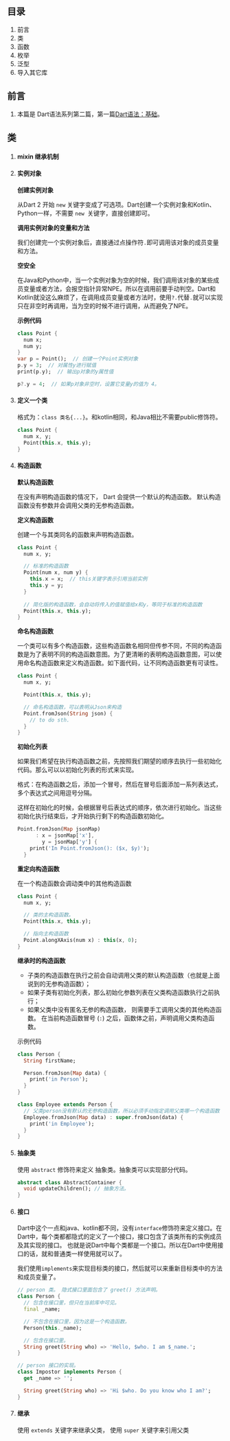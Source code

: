 ## 目录

1. 前言
2. 类
3. 函数
4. 枚举
5. 泛型
6. 导入其它库



## 前言

1. 本篇是 Dart语法系列第二篇，第一篇[Dart语法：基础](https://juejin.im/post/5f00c254e51d45347a0d19a9)。



## 类

1. #### mixin 继承机制

2. #### 实例对象

   **创建实例对象**

   从Dart 2 开始 `new` 关键字变成了可选项。Dart创建一个实例对象和Kotlin、Python一样，不需要 `new `关键字，直接创建即可。

   **调用实例对象的变量和方法**

   我们创建完一个实例对象后，直接通过点操作符`.`即可调用该对象的成员变量和方法。

   **空安全**

   在Java和Python中，当一个实例对象为空的时候，我们调用该对象的某些成员变量或者方法，会报空指针异常NPE。所以在调用前要手动判空。Dart和Kotlin就没这么麻烦了，在调用成员变量或者方法时，使用`?.`代替`.`就可以实现只在非空时再调用，当为空的时候不进行调用，从而避免了NPE。

   **示例代码**

   ```dart
   class Point {
     num x;
     num y;
   }
   var p = Point();  // 创建一个Point实例对象
   p.y = 3;  // 对属性y进行赋值
   print(p.y);  // 输出p对象的y属性值
   
   p?.y = 4;  // 如果p对象非空时，设置它变量y的值为 4。
   ```

3. #### 定义一个类

   格式为：`class 类名{...}`。和kotlin相同，和Java相比不需要public修饰符。

   ```dart
   class Point {
     num x, y;
     Point(this.x, this.y);
   }
   ```

4. #### 构造函数

   **默认构造函数**

   在没有声明构造函数的情况下， Dart 会提供一个默认的构造函数。 默认构造函数没有参数并会调用父类的无参构造函数。

   **定义构造函数**

   创建一个与其类同名的函数来声明构造函数。

   ```dart
   class Point {
     num x, y;
   
     // 标准的构造函数
     Point(num x, num y) {
       this.x = x;  // this关键字表示引用当前实例
       this.y = y;
     }
     
     // 简化版的构造函数，会自动将传入的值赋值给x和y，等同于标准的构造函数
     Point(this.x, this.y);
   }
   ```

   **命名构造函数**

   一个类可以有多个构造函数，这些构造函数名相同但传参不同，不同的构造函数是为了表明不同的构造函数意图。为了更清晰的表明构造函数意图，可以使用命名构造函数来定义构造函数。如下面代码，让不同构造函数更有可读性。

   ```dart
   class Point {
     num x, y;
   
     Point(this.x, this.y);
   
     // 命名构造函数，可以表明从Json来构造
     Point.fromJson(String json) {
       // to do sth.
     }
   }
   ```

   **初始化列表**

   如果我们希望在执行构造函数之前，先按照我们期望的顺序去执行一些初始化代码。那么可以以初始化列表的形式来实现。

   格式：在构造函数之后，添加一个冒号，然后在冒号后面添加一系列表达式，多个表达式之间用逗号分隔。

   这样在初始化的时候，会根据冒号后表达式的顺序，依次进行初始化。当这些初始化执行结束后，才开始执行剩下的构造函数初始化。

   ```dart
   Point.fromJson(Map jsonMap)
         : x = jsonMap['x'],
           y = jsonMap['y'] {
       print('In Point.fromJson(): ($x, $y)');
     }
   ```

   **重定向构造函数**

   在一个构造函数会调动类中的其他构造函数

   ```dart
   class Point {
     num x, y;
   
     // 类的主构造函数。
     Point(this.x, this.y);
   
     // 指向主构造函数
     Point.alongXAxis(num x) : this(x, 0);
   }
   ```

   **继承时的构造函数**

   * 子类的构造函数在执行之前会自动调用父类的默认构造函数（也就是上面说到的无参构造函数）；
   * 如果子类有初始化列表，那么初始化参数列表在父类构造函数执行之前执行；
   * 如果父类中没有匿名无参的构造函数， 则需要手工调用父类的其他构造函数。 在当前构造函数冒号 (`:`) 之后，函数体之前，声明调用父类构造函数。

   示例代码

   ```dart
   class Person {
     String firstName;
   
     Person.fromJson(Map data) {
       print('in Person');
     }
   }
   
   class Employee extends Person {
     // 父类person没有默认的无参构造函数，所以必须手动指定调用父类哪一个构造函数
     Employee.fromJson(Map data) : super.fromJson(data) { 
       print('in Employee');
     }
   }
   ```

5. #### 抽象类

   使用 `abstract` 修饰符来定义 抽象类。抽象类可以实现部分代码。

   ```dart
   abstract class AbstractContainer {
     void updateChildren(); // 抽象方法。
   }
   ```

6. #### 接口

   Dart中这个一点和java、kotlin都不同，没有`interface`修饰符来定义接口。在Dart中，每个类都都隐式的定义了一个接口，接口包含了该类所有的实例成员及其实现的接口。 也就是说Dart中每个类都是一个接口。所以在Dart中使用接口的话，就和普通类一样使用就可以了。

   我们使用`implements`来实现目标类的接口，然后就可以来重新目标类中的方法和成员变量了。

   ```dart
   // person 类。 隐式接口里面包含了 greet() 方法声明。
   class Person {
     // 包含在接口里，但只在当前库中可见。
     final _name;
   
     // 不包含在接口里，因为这是一个构造函数。
     Person(this._name);
   
     // 包含在接口里。
     String greet(String who) => 'Hello, $who. I am $_name.';
   }
   
   // person 接口的实现。
   class Impostor implements Person {
     get _name => '';
   
     String greet(String who) => 'Hi $who. Do you know who I am?';
   }
   ```

7. #### 继承

   使用 `extends` 关键字来继承父类， 使用 `super` 关键字来引用父类